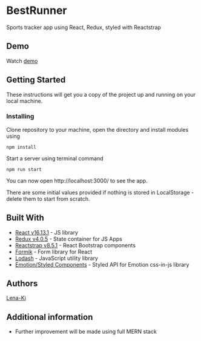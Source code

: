 # BestRunner
Sports tracker app using React, Redux, styled with Reactstrap

## Demo

Watch [demo](https://lena-ki.github.io/BestRunner/)

## Getting Started

These instructions will get you a copy of the project up and running on your local machine.

### Installing

Clone repository to your machine, open the directory and install modules using

```
npm install
```

Start a server using terminal command

```
npm run start
```

You can now open http://localhost:3000/ to see the app. 

There are some initial values provided if nothing is stored in LocalStorage - delete them to start from scratch.

## Built With

* [React v16.13.1](https://reactjs.org/) - JS library
* [Redux v4.0.5](https://redux.js.org/) - State container for JS Apps
* [Reactstrap v8.5.1](https://reactstrap.github.io/) - React Bootstrap components
* [Formik](https://formik.org/) - Form library for React
* [Lodash](https://lodash.com/) - JavaScript utility library
* [Emotion/Styled Components](https://emotion.sh/docs/styled) - Styled API for Emotion css-in-js library

## Authors

[Lena-Ki](https://github.com/Lena-Ki)

## Additional information

* Further improvement will be made using full MERN stack
